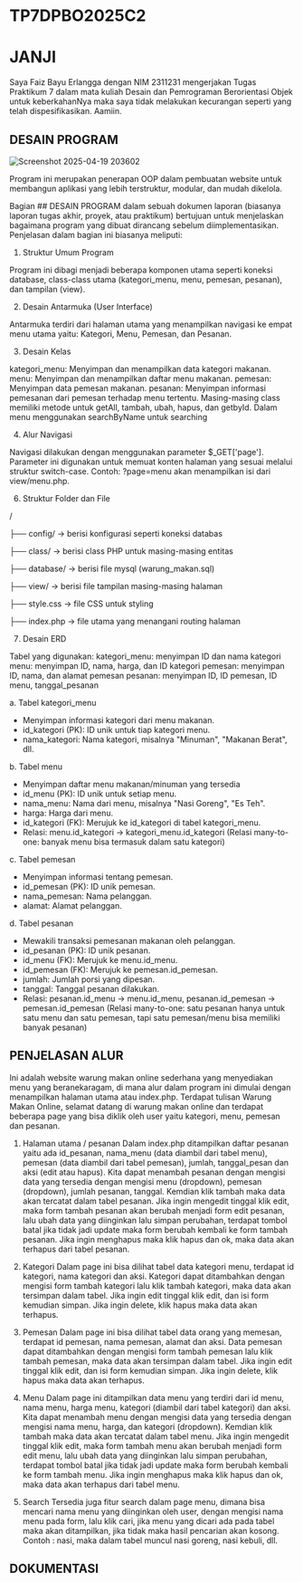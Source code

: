# TP7DPBO2025C2

# JANJI
Saya Faiz Bayu Erlangga dengan NIM 2311231 mengerjakan Tugas Praktikum 7 dalam mata kuliah Desain dan Pemrograman Berorientasi Objek untuk keberkahanNya maka saya tidak melakukan kecurangan seperti yang telah dispesifikasikan. Aamiin.

## DESAIN PROGRAM
![Screenshot 2025-04-19 203602](https://github.com/user-attachments/assets/f224cbb5-14a4-4589-b1df-fc9433aea7a2)

Program ini merupakan penerapan OOP dalam pembuatan website untuk membangun aplikasi yang lebih terstruktur, modular, dan mudah dikelola. 

Bagian ## DESAIN PROGRAM dalam sebuah dokumen laporan (biasanya laporan tugas akhir, proyek, atau praktikum) bertujuan untuk menjelaskan bagaimana program yang dibuat dirancang sebelum diimplementasikan. Penjelasan dalam bagian ini biasanya meliputi:

1. Struktur Umum Program
   
Program ini dibagi menjadi beberapa komponen utama seperti koneksi database, class-class utama (kategori_menu, menu, pemesan, pesanan), dan tampilan (view).

2. Desain Antarmuka (User Interface)
   
Antarmuka terdiri dari halaman utama yang menampilkan navigasi ke empat menu utama yaitu: Kategori, Menu, Pemesan, dan Pesanan. 

3. Desain Kelas
   
kategori_menu: Menyimpan dan menampilkan data kategori makanan.
menu: Menyimpan dan menampilkan daftar menu makanan.
pemesan: Menyimpan data pemesan makanan.
pesanan: Menyimpan informasi pemesanan dari pemesan terhadap menu tertentu.
Masing-masing class memiliki metode untuk getAll, tambah, ubah, hapus, dan getbyId. Dalam menu menggunakan searchByName untuk searching

4. Alur Navigasi
   
Navigasi dilakukan dengan menggunakan parameter $_GET['page']. Parameter ini digunakan untuk memuat konten halaman yang sesuai melalui struktur switch-case. Contoh: ?page=menu akan menampilkan isi dari view/menu.php.

6. Struktur Folder dan File
   
/

├── config/          -> berisi konfigurasi seperti koneksi databas

├── class/           -> berisi class PHP untuk masing-masing entitas

├── database/        -> berisi file mysql (warung_makan.sql)

├── view/            -> berisi file tampilan masing-masing halaman

├── style.css        -> file CSS untuk styling

├── index.php        -> file utama yang menangani routing halaman


7. Desain ERD
   
Tabel yang digunakan:
kategori_menu: menyimpan ID dan nama kategori
menu: menyimpan ID, nama, harga, dan ID kategori
pemesan: menyimpan ID, nama, dan alamat pemesan
pesanan: menyimpan ID, ID pemesan, ID menu, tanggal_pesanan

a. Tabel kategori_menu

- Menyimpan informasi kategori dari menu makanan.
- id_kategori (PK): ID unik untuk tiap kategori menu.
- nama_kategori: Nama kategori, misalnya "Minuman", "Makanan Berat", dll.

b. Tabel menu

- Menyimpan daftar menu makanan/minuman yang tersedia
- id_menu (PK): ID unik untuk setiap menu.
- nama_menu: Nama dari menu, misalnya "Nasi Goreng", "Es Teh".
- harga: Harga dari menu.
- id_kategori (FK): Merujuk ke id_kategori di tabel kategori_menu.
- Relasi: menu.id_kategori → kategori_menu.id_kategori (Relasi many-to-one: banyak menu bisa termasuk dalam satu kategori)

c. Tabel pemesan

- Menyimpan informasi tentang pemesan.
- id_pemesan (PK): ID unik pemesan.
- nama_pemesan: Nama pelanggan.
- alamat: Alamat pelanggan.

d. Tabel pesanan

- Mewakili transaksi pemesanan makanan oleh pelanggan.
- id_pesanan (PK): ID unik pesanan.
- id_menu (FK): Merujuk ke menu.id_menu.
- id_pemesan (FK): Merujuk ke pemesan.id_pemesan.
- jumlah: Jumlah porsi yang dipesan.
- tanggal: Tanggal pesanan dilakukan.
- Relasi: pesanan.id_menu → menu.id_menu, pesanan.id_pemesan → pemesan.id_pemesan (Relasi many-to-one: satu pesanan hanya untuk satu menu dan satu pemesan, tapi satu pemesan/menu bisa memiliki banyak pesanan)

## PENJELASAN ALUR
Ini adalah website warung makan online sederhana yang menyediakan menu yang beranekaragam, di mana alur dalam program ini dimulai dengan menampilkan halaman utama atau index.php. Terdapat tulisan Warung Makan Online, selamat datang di warung makan online dan terdapat beberapa page yang bisa diklik oleh user yaitu kategori, menu, pemesan dan pesanan.

1. Halaman utama / pesanan
Dalam index.php ditampilkan daftar pesanan yaitu ada id_pesanan, nama_menu (data diambil dari tabel menu), pemesan (data diambil dari tabel pemesan), jumlah, tanggal_pesan dan aksi (edit atau hapus). Kita dapat menambah pesanan dengan mengisi data yang tersedia dengan mengisi menu (dropdown), pemesan (dropdown), jumlah pesanan, tanggal. Kemdian klik tambah maka data akan tercatat dalam tabel pesanan. Jika ingin mengedit tinggal klik edit, maka form tambah pesanan akan berubah menjadi form edit pesanan, lalu ubah data yang diinginkan lalu simpan perubahan, terdapat tombol batal jika tidak jadi update maka form berubah kembali ke form tambah pesanan. Jika ingin menghapus maka klik hapus dan ok, maka data akan terhapus dari tabel pesanan.

2. Kategori
Dalam page ini bisa dilihat tabel data kategori menu, terdapat id kategori, nama kategori dan aksi. Kategori dapat ditambahkan dengan mengisi form tambah kategori lalu klik tambah kategori, maka data akan tersimpan dalam tabel. Jika ingin edit tinggal klik edit, dan isi form kemudian simpan. Jika ingin delete, klik hapus maka data akan terhapus.

3. Pemesan
Dalam page ini bisa dilihat tabel data orang yang memesan, terdapat id pemesan, nama pemesan, alamat dan aksi. Data pemesan dapat ditambahkan dengan mengisi form tambah pemesan lalu klik tambah pemesan, maka data akan tersimpan dalam tabel. Jika ingin edit tinggal klik edit, dan isi form kemudian simpan. Jika ingin delete, klik hapus maka data akan terhapus.

4. Menu
Dalam page ini ditampilkan data menu yang terdiri dari id menu, nama menu, harga menu, kategori (diambil dari tabel kategori) dan aksi. Kita dapat menambah menu dengan mengisi data yang tersedia dengan mengisi nama menu, harga, dan kategori (dropdown). Kemdian klik tambah maka data akan tercatat dalam tabel menu. Jika ingin mengedit tinggal klik edit, maka form tambah menu akan berubah menjadi form edit menu, lalu ubah data yang diinginkan lalu simpan perubahan, terdapat tombol batal jika tidak jadi update maka form berubah kembali ke form tambah menu. Jika ingin menghapus maka klik hapus dan ok, maka data akan terhapus dari tabel menu.

5. Search
Tersedia juga fitur search dalam page menu, dimana bisa mencari nama menu yang diinginkan oleh user, dengan mengisi nama menu pada form, lalu klik cari, jika menu yang dicari ada pada tabel maka akan ditampilkan, jika tidak maka hasil pencarian akan kosong. Contoh : nasi, maka dalam tabel muncul nasi goreng, nasi kebuli, dll.


## DOKUMENTASI
